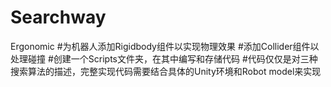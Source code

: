 # Searchway
Ergonomic
#为机器人添加Rigidbody组件以实现物理效果
#添加Collider组件以处理碰撞
#创建一个Scripts文件夹，在其中编写和存储代码
#代码仅仅是对三种搜索算法的描述，完整实现代码需要结合具体的Unity环境和Robot model来实现
